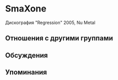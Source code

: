 # SmaXone

Дискография
"Regression" 2005, Nu Metal

## Отношения с другими группами


## Обсуждения


## Упоминания

